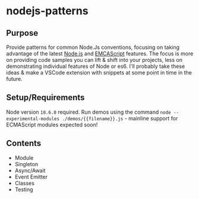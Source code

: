 # nodejs-patterns

## Purpose
Provide patterns for common Node.Js conventions, focusing on taking advantage of the latest [Node.js](https://nodejs.org/dist/latest-v10.x/docs/api/) and [EMCAScript](http://es6-features.org) features. The focus is more on providing code samples you can lift & shift into your projects, less on demonstrating individual features of Node or es6. I'll probably take these ideas & make a VSCode extension with snippets at some point in time in the future.

## Setup/Requirements

Node version `10.6.0` required. Run demos using the command `node --experimental-modules ./demos/{{filename}}.js` - mainline support for ECMAScript modules expected soon!

## Contents
- Module
- Singleton
- Async/Await
- Event Emitter
- Classes
- Testing
